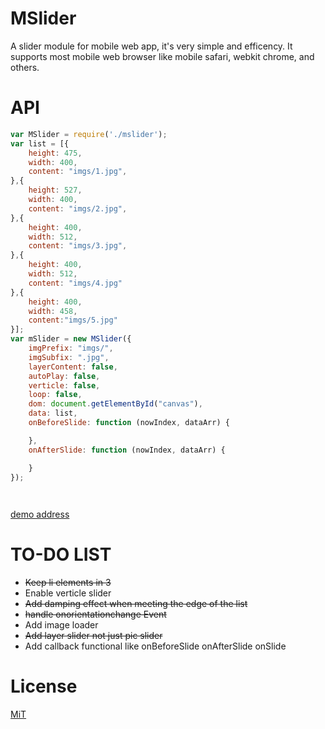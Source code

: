 MSlider
=======
A slider module for mobile web app, it's very simple and efficency.
It supports most mobile web browser like mobile safari, webkit chrome, and others.

API
========
```javascript
var MSlider = require('./mslider');
var list = [{
	height: 475,
	width: 400,
	content: "imgs/1.jpg",
},{
	height: 527,
	width: 400,
	content: "imgs/2.jpg",
},{
 	height: 400,
 	width: 512,
 	content: "imgs/3.jpg",
},{
	height: 400,
	width: 512,
	content: "imgs/4.jpg"
},{
	height: 400,
	width: 458,
	content:"imgs/5.jpg"
}];
var mSlider = new MSlider({
    imgPrefix: "imgs/",
    imgSubfix: ".jpg",
    layerContent: false,
    autoPlay: false,
    verticle: false,
    loop: false,
    dom: document.getElementById("canvas"),
    data: list,
    onBeforeSlide: function (nowIndex, dataArr) {

    },
    onAfterSlide: function (nowIndex, dataArr) {

    }
});

 
```

[demo address](http://zxylvlp.github.io/MSlider/demo)

TO-DO LIST
==========
* ~~Keep li elements in 3~~
* Enable verticle slider
* ~~Add damping effect when meeting the edge of the list~~
* ~~handle onorientationchange Event~~
* Add image loader
* ~~Add layer slider not just pic slider~~
* Add callback functional like onBeforeSlide onAfterSlide onSlide 


License
========
[MiT](https://github.com/BE-FE/MSlider/blob/master/LICENSE)
